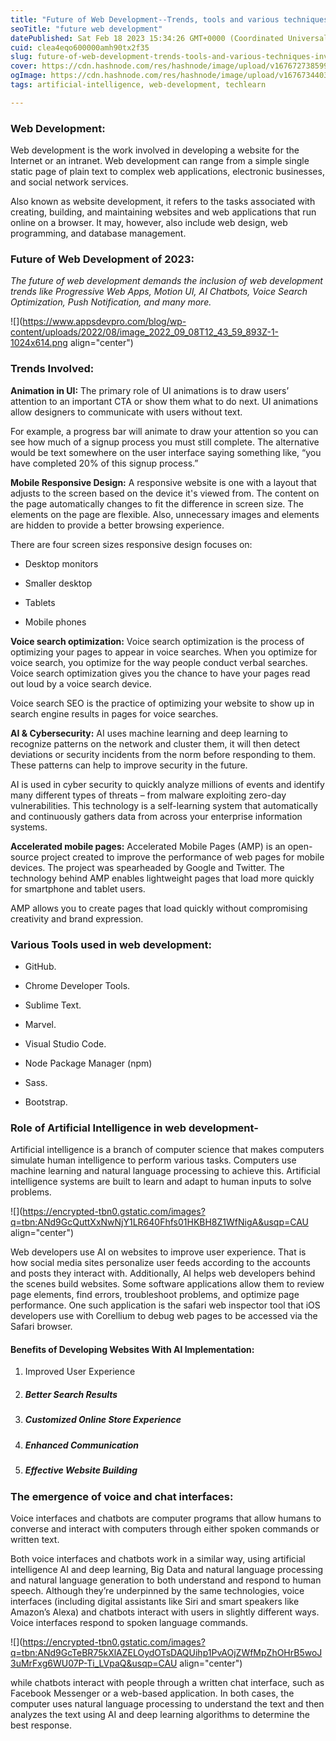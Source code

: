 ```yaml
---
title: "Future of Web Development--Trends, tools and various techniques involved👩🏻‍💻."
seoTitle: "future web development"
datePublished: Sat Feb 18 2023 15:34:26 GMT+0000 (Coordinated Universal Time)
cuid: clea4eqo600000amh90tx2f35
slug: future-of-web-development-trends-tools-and-various-techniques-involved
cover: https://cdn.hashnode.com/res/hashnode/image/upload/v1676727385992/f50d2c06-8c79-4573-b0ed-5b415eb204da.jpeg
ogImage: https://cdn.hashnode.com/res/hashnode/image/upload/v1676734403505/bea782e0-2c4e-497e-8b88-c32ccd58b10a.jpeg
tags: artificial-intelligence, web-development, techlearn

---
```


### **Web Development:**

Web development is the work involved in developing a website for the Internet or an intranet. Web development can range from a simple single static page of plain text to complex web applications, electronic businesses, and social network services.

Also known as website development, it refers to the tasks associated with creating, building, and maintaining websites and web applications that run online on a browser. It may, however, also include web design, web programming, and database management.

### **Future of Web Development of 2023:**

*The future of web development demands the inclusion of web development trends like Progressive Web Apps, Motion UI, AI Chatbots, Voice Search Optimization, Push Notification, and many more.*

![](https://www.appsdevpro.com/blog/wp-content/uploads/2022/08/image_2022_09_08T12_43_59_893Z-1-1024x614.png align="center")

### **Trends Involved:**

**Animation in UI:** The primary role of UI animations is to draw users’ attention to an important CTA or show them what to do next. UI animations allow designers to communicate with users without text.

For example, a progress bar will animate to draw your attention so you can see how much of a signup process you must still complete. The alternative would be text somewhere on the user interface saying something like, “you have completed 20% of this signup process.”

**Mobile Responsive Design:** A responsive website is one with a layout that adjusts to the screen based on the device it's viewed from. The content on the page automatically changes to fit the difference in screen size. The elements on the page are flexible. Also, unnecessary images and elements are hidden to provide a better browsing experience.

There are four screen sizes responsive design focuses on:

* Desktop monitors
    
* Smaller desktop
    
* Tablets
    
* Mobile phones
    

**Voice search optimization:** Voice search optimization is the process of optimizing your pages to appear in voice searches. When you optimize for voice search, you optimize for the way people conduct verbal searches. Voice search optimization gives you the chance to have your pages read out loud by a voice search device.

Voice search SEO is the practice of optimizing your website to show up in search engine results in pages for voice searches.

**AI & Cybersecurity:** AI uses machine learning and deep learning to recognize patterns on the network and cluster them, it will then detect deviations or security incidents from the norm before responding to them. These patterns can help to improve security in the future.

AI is used in cyber security to quickly analyze millions of events and identify many different types of threats – from malware exploiting zero-day vulnerabilities. This technology is a self-learning system that automatically and continuously gathers data from across your enterprise information systems.

**Accelerated mobile pages:** Accelerated Mobile Pages (AMP) is an open-source project created to improve the performance of web pages for mobile devices. The project was spearheaded by Google and Twitter. The technology behind AMP enables lightweight pages that load more quickly for smartphone and tablet users.

AMP allows you to create pages that load quickly without compromising creativity and brand expression.

### **Various Tools used in web development:**

* GitHub.
    
* Chrome Developer Tools.
    
* Sublime Text.
    
* Marvel.
    
* Visual Studio Code.
    
* Node Package Manager (npm)
    
* Sass.
    
* Bootstrap.
    

### **Role of Artificial Intelligence in web development-**

Artificial intelligence is a branch of computer science that makes computers simulate human intelligence to perform various tasks. Computers use machine learning and natural language processing to achieve this. Artificial intelligence systems are built to learn and adapt to human inputs to solve problems.

![](https://encrypted-tbn0.gstatic.com/images?q=tbn:ANd9GcQuttXxNwNjY1LR640Fhfs01HKBH8Z1WfNigA&usqp=CAU align="center")

Web developers use AI on websites to improve user experience. That is how social media sites personalize user feeds according to the accounts and posts they interact with. Additionally, AI helps web developers behind the scenes build websites. Some software applications allow them to review page elements, find errors, troubleshoot problems, and optimize page performance. One such application is the safari web inspector tool that iOS developers use with Corellium to debug web pages to be accessed via the Safari browser.

#### **Benefits of Developing Websites With AI Implementation:**

1. Improved User Experience
    
2. ##### Better Search Results
    
3. ##### Customized Online Store Experience
    
4. ##### Enhanced Communication
    
5. ##### Effective Website Building
    

### **The emergence of voice and chat interfaces:**

Voice interfaces and chatbots are computer programs that allow humans to converse and interact with computers through either spoken commands or written text.

Both voice interfaces and chatbots work in a similar way, using artificial intelligence AI and deep learning, Big Data and natural language processing and natural language generation to both understand and respond to human speech. Although they’re underpinned by the same technologies, voice interfaces (including digital assistants like Siri and smart speakers like Amazon’s Alexa) and chatbots interact with users in slightly different ways. Voice interfaces respond to spoken language commands.

![](https://encrypted-tbn0.gstatic.com/images?q=tbn:ANd9GcTeBR75kXlAZELOydOTsDAQUihp1PvAOjZWfMpZhOHrB5woJ3uMrFxg6WU07P-Ti_LVpaQ&usqp=CAU align="center")

while chatbots interact with people through a written chat interface, such as Facebook Messenger or a web-based application. In both cases, the computer uses natural language processing to understand the text and then analyzes the text using AI and deep learning algorithms to determine the best response.